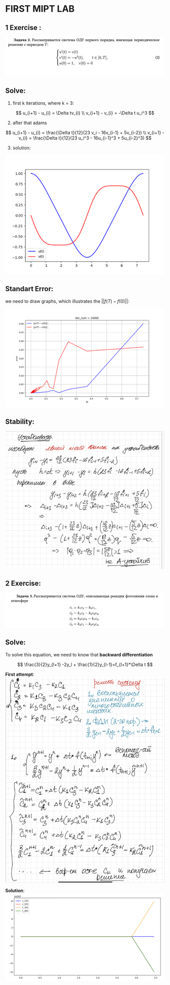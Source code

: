 # FIRST MIPT LAB
## 1 __Exercise__ :
![exercise](lab1_2024.jpg)
## __Solve__:
1. first k iterations, where k = 3:

$$
u_{i+1} - u_{i} = \Delta tv_{i} \\
v_{i+1} - v_{i} = -\Delta t u_i^3
$$

2. after that adams

$$
u_{i+1} - u_{i} = \frac{\Delta t}{12}(23 v_i - 16v_{i-1} + 5v_{i-2}) \\
v_{i+1} - v_{i} = \frac{\Delta t}{12}(23 u_i^3 - 16u_{i-1}^3 + 5u_{i-2}^3) 
$$

3. solution:

![solution](graph1.png)

## __Standart Error__:
we need to draw graphs, which illustrates the 
$||f(T) - f(0)||$:

![e_delta_t](delta.png)


## __Stability__:
![stability](stability.jpg)

## 2 __Exercise__:
![exercise](lab!_2024_2.png)

## __Solve__:
To solve this equation, we need to know that 
**backward differentiation**

$$
\frac{3}{2}y_{l+1} -2y_l + \frac{1}{2}y_{l-1}=f_{l+1}*\Delta t 
$$

**First attempt**:
![attempt](approach.jpg)

**Solution**:
![solution](solution2.png)
